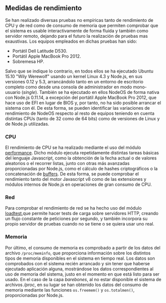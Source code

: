## Medidas de rendimiento

Se han realizado diversas pruebas no empíricas tanto de rendimiento de CPU y de
red como de consumo de memoria que permiten comprobar que el sistema es usable
interactivamente de forma fluida y también como servidor remoto, dejando para el
futuro la realización de pruebas mas exaustivas. Los equipos empleados en dichas
pruebas han sido:

* Portátil Dell Latitude D530.
* Portátil Apple MacBook Pro 2012.
* Sobremesa HP.

Salvo que se indique lo contrario, en todos ellos se ha ejecutado Ubuntu 15.10
"Wily Werewolf" usando un kernel Linux 4.3 y Node.js, en sus versiones 0.12 y
5.3, arrancándolo tanto en un entorno de escritorio completo como desde una
consola de administrador en modo mono-usuario (*single*). También se ha
ejecutado en ellos NodeOS de forma nativa con Node.js 0.11.14, a excepción del
portátil Apple MacBook Pro 2012, que hace uso de EFI en lugar de BIOS y, por
tanto, no ha sido posible arrancar el sistema con él. De esta forma, se pueden
identificar las variaciones de rendimiento de NodeOS respecto al resto de
equipos teniendo en cuenta distintas CPUs (tanto de 32 como de 64 bits) como de
versiones de Linux y de Node.js utilizadas.

### CPU

El rendimiento de CPU se ha realizado mediante el uso del módulo
[performance](https://github.com/alexfernandez/performance). Dicho módulo
ejecuta repetidamente distintas tareas básicas del lenguaje Javascript, como la
obtención de la fecha actual o de valores aleatorios o el recorrer listas,
junto con otras más avanzadas proporcionadas por Node.js, como el cálculo de
hashes criptográficos o la concatenación de
[buffers](https://nodejs.org/api/buffer.html). De esta forma, se puede
comprobar el rendimiento tanto del motor Javascript v8 como de las extensiones
y módulos internos de Node.js en operaciones de gran consumo de CPU.

### Red

Para comprobar el rendimiento de red se ha hecho uso del módulo
[loadtest](https://github.com/alexfernandez/loadtest),que permite hacer
tests de carga sobre servidores HTTP, creando un flujo constante de peticiones
por segundo, y también incorpora su propio servidor de pruebas cuando no se
tiene o se quiera usar uno real.

### Memoria

Por último, el consumo de memoria es comprobado a partir de los datos del
archivo `/proc/meminfo`, que proporciona información sobre los distintos
tipos de memoria disponibles en el sistema en tiempo real. Los datos son
comprobados con el sistema recién arrancado y sin tener que haberse ejecutado
aplicación alguna, mostrándose los datos correspondientes al uso de memoria
del sistema, justo en el momento en que está listo para ser usado. En el caso de
la capa *barebones*, al no estar disponible el sistema de archivos */proc*, en
su lugar se han obtenido los datos del consumo de memoria mediante las
funciones `os.freemem()` y `os.totalmen()`, proporcionadas por Node.js.

